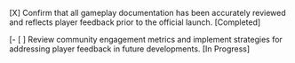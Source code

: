 [X] Confirm that all gameplay documentation has been accurately reviewed and reflects player feedback prior to the official launch. [Completed]

[- [ ] Review community engagement metrics and implement strategies for addressing player feedback in future developments. [In Progress]